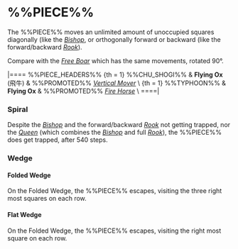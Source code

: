 # %%PIECE%%

The %%PIECE%% moves an unlimited amount of unoccupied squares
diagonally (like the [*Bishop*](bishop.html), or orthogonally
forward or backward (like the forward/backward [*Rook*](rook.html)).

Compare with the [*Free Boar*](free_boar.html) which has the same
movements, rotated 90&deg;.

|====
%%PIECE_HEADERS%%
{th = 1}  %%CHU_SHOGI%%
       &  **Flying Ox** (&#x98DB;&#x725B;)
       &  %%PROMOTED%% [*Vertical Mover*](vertical_mover.html) \\
{th = 1}  %%TYPHOON%%
       &  **Flying Ox**
       &  %%PROMOTED%% [*Fire Horse*](fire_horse.html) \\
====|

### Spiral

Despite the [*Bishop*](bishop.html) and the forward/backward 
[*Rook*](rook.html) not getting trapped, nor the [*Queen*](queen.html)
(which combines the [*Bishop*](bishop.html) and full [*Rook*](rook.html)),
the %%PIECE%% does get trapped, after 540 steps.

### Wedge

#### Folded Wedge

On the Folded Wedge, the %%PIECE%% escapes, visiting the three
right most squares on each row.

#### Flat Wedge

On the Folded Wedge, the %%PIECE%% escapes, visiting the
right most square on each row.
